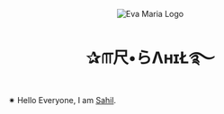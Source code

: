 <p align="center">
  <img src="https://telegra.ph/file/12ac341f206163756bfa8.jpg" alt="Eva Maria Logo">
</p>
<h1 align="center">
  <b>✰௱尺•らΛнɪŁ࿐</b>
</h1>
  

  ✷ Hello Everyone,
    I am [Sahil](https://t.me/itz_sahil_official).
     
